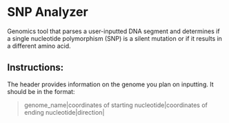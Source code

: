 # SNP Analyzer
Genomics tool that parses a user-inputted DNA segment and determines if a single nucleotide polymorphism (SNP) is a silent mutation or if it results in a different amino acid.

## Instructions:
The header provides information on the genome you plan on inputting. It should be in the format:
  >genome_name|coordinates of starting nucleotide|coordinates of ending nucleotide|direction|
 
